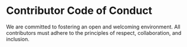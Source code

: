 # Contributor Code of Conduct

We are committed to fostering an open and welcoming environment. All contributors must adhere to the principles of respect, collaboration, and inclusion.

